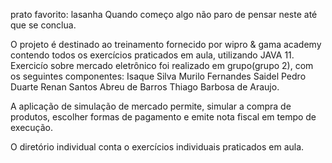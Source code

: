 prato favorito: lasanha
Quando começo algo não paro de pensar neste até que se conclua.

O projeto é destinado ao treinamento fornecido por wipro & gama academy contendo todos os exercícios praticados em aula, utilizando JAVA 11.
Exercicío sobre mercado eletrônico foi realizado em grupo(grupo 2), com os seguintes componentes:
Isaque Silva
Murilo Fernandes Saidel
Pedro Duarte
Renan Santos Abreu de Barros
Thiago Barbosa de Araujo.

A aplicação de simulação de mercado permite, simular a compra de produtos, escolher formas de pagamento e emite nota fiscal em tempo de execução.

O diretório individual conta o exercícios individuais praticados em aula.



